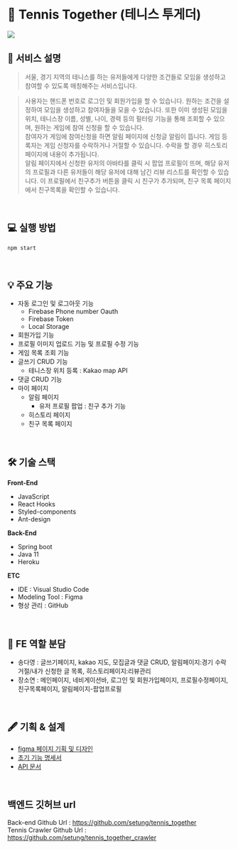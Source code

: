 # 🎾 Tennis Together (테니스 투게더)

<img src="https://user-images.githubusercontent.com/77109766/146639243-a4841316-5a04-49bc-b126-6bf346b7aa0d.png" />
<br />

## 📌 서비스 설명 

> 서울, 경기 지역의 테니스를 하는 유저들에게 다양한 조건들로 모임을 생성하고 참여할 수 있도록 매칭해주는 서비스입니다. 

> 사용자는 핸드폰 번호로 로그인 및 회원가입을 할 수 있습니다. 
원하는 조건을 설정하여 모임을 생성하고 참여자들을 모을 수 있습니다. 또한 이미 생성된 모임을 위치, 테니스장 이름, 성별, 나이, 경력 등의 필터링 기능을 통해 조회할 수 있으며, 원하는 게임에 참여 신청을 할 수 있습니다. <br />
참여자가 게임에 참여신청을 하면 알림 페이지에 신청글 알림이 뜹니다. 게임 등록자는 게임 신청자를 수락하거나 거절할 수 있습니다. 수락을 할 경우 히스토리 페이지에 내용이 추가됩니다. <br />
알림 페이지에서 신청한 유저의 아바타를 클릭 시 팝업 프로필이 뜨며, 해당 유저의 프로필과 다른 유저들이 해당 유저에 대해 남긴 리뷰 리스트를 확인할 수 있습니다. 이 프로필에서 친구추가 버튼을 클릭 시 친구가 추가되며, 친구 목록 페이지에서 친구목록을 확인할 수 있습니다.
<br />

## 💻 실행 방법
```
npm start
```
<br />

## 💡 주요 기능
- 자동 로그인 및 로그아웃 기능 
  - Firebase Phone number Oauth
  - Firebase Token 
  - Local Storage
- 회원가입 기능 
- 프로필 이미지 업로드 기능 및 프로필 수정 기능
- 게임 목록 조회 기능
- 글쓰기 CRUD 기능
  - 테니스장 위치 등록 : Kakao map API
- 댓글 CRUD 기능
- 마이 페이지
  - 알림 페이지 
    - 유저 프로필 팝업 : 친구 추가 기능
  - 히스토리 페이지
  - 친구 목록 페이지 
<br />

## 🛠 기술 스택
<b>Front-End</b>
- JavaScript
- React Hooks
- Styled-components
- Ant-design

<b>Back-End</b>
- Spring boot 
- Java 11 
- Heroku

<b>ETC</b>
- IDE : Visual Studio Code
- Modeling Tool : Figma
- 형상 관리 : GitHub
<br />

## 📑 FE 역할 분담
- 송다영 : 글쓰기페이지, kakao 지도, 모집글과 댓글 CRUD, 알림페이지:경기 수락 거절/내가 신청한 글 목록, 히스토리페이지:리뷰관리
- 장소연 : 메인페이지, 네비게이션바, 로그인 및 회원가입페이지, 프로필수정페이지, 친구목록페이지, 알림페이지-팝업프로필
<br />

## 🖋 기획 & 설계
- [figma 페이지 기획 및 디자인](https://www.figma.com/file/YWIJ8Lk48Q6UNTESElf8G2/%ED%85%8C%EB%8B%88%EC%8A%A4%ED%88%AC%EA%B2%8C%EB%8D%94)
- [초기 기능 명세서](https://www.notion.so/0c893d3b2bb048b3b50922a350545b59)
- [API 문서](https://www.notion.so/API-b392106bc51746e3b9aad7d152fb327b)
<br />

## 백엔드 깃허브 url
Back-end Github Url : https://github.com/setung/tennis_together <br />
Tennis Crawler Github Url : https://github.com/setung/tennis_together_crawler



